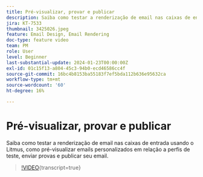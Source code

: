 ```yaml
---
title: Pré-visualizar, provar e publicar
description: Saiba como testar a renderização de email nas caixas de entrada usando o Litmus, como pré-visualizar emails personalizados em relação a perfis de teste, enviar provas e publicar seu email.
jira: KT-7533
thumbnail: 3425026.jpeg
feature: Email Design, Email Rendering
doc-type: feature video
team: PM
role: User
level: Beginner
last-substantial-update: 2024-01-23T00:00:00Z
exl-id: 01c15f13-a804-45c3-94b0-ecd46586cc4f
source-git-commit: 16bc4b8153ba55183f7ef5bda112b636e95632ca
workflow-type: tm+mt
source-wordcount: '60'
ht-degree: 16%

---
```


# Pré-visualizar, provar e publicar

Saiba como testar a renderização de email nas caixas de entrada usando o Litmus, como pré-visualizar emails personalizados em relação a perfis de teste, enviar provas e publicar seu email.

>[!VIDEO](https://video.tv.adobe.com/v/3425026?quality=12&learn=on){transcript=true}
